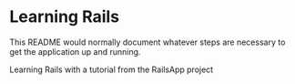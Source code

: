 Learning Rails
=========

This README would normally document whatever steps are necessary to get the
application up and running.

Learning Rails with a tutorial from the RailsApp project
